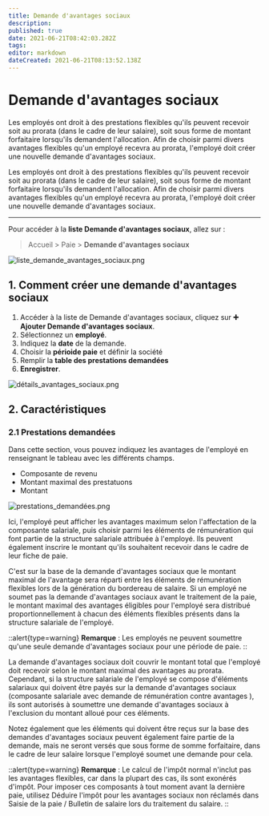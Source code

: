 ```yaml
---
title: Demande d'avantages sociaux
description: 
published: true
date: 2021-06-21T08:42:03.282Z
tags: 
editor: markdown
dateCreated: 2021-06-21T08:13:52.138Z
---
```


# Demande d'avantages sociaux

Les employés ont droit à des prestations flexibles qu'ils peuvent recevoir soit au prorata (dans le cadre de leur salaire), soit sous forme de montant forfaitaire lorsqu'ils demandent l'allocation. Afin de choisir parmi divers avantages flexibles qu'un employé recevra au prorata, l'employé doit créer une nouvelle demande d'avantages sociaux.

Les employés ont droit à des prestations flexibles qu'ils peuvent recevoir soit au prorata (dans le cadre de leur salaire), soit sous forme de montant forfaitaire lorsqu'ils demandent l'allocation. Afin de choisir parmi divers avantages flexibles qu'un employé recevra au prorata, l'employé doit créer une nouvelle demande d'avantages sociaux.

---

Pour accéder à la **liste Demande d'avantages sociaux**, allez sur :

> Accueil > Paie > **Demande d'avantages sociaux**

![liste_demande_avantages_sociaux.png](/payroll/employee-benefit-application/liste_demande_avantages_sociaux.png)

## 1. Comment créer une demande d'avantages sociaux

1. Accéder à la liste de Demande d'avantages sociaux, cliquez sur **:heavy_plus_sign: Ajouter Demande d'avantages sociaux**.
2. Sélectionnez un **employé**.
3. Indiquez la **date** de la demande.
4. Choisir la **périoide paie** et définir la société
5. Remplir la **table des prestations demandées**
6. **Enregistrer**.

![détails_avantages_sociaux.png](/payroll/employee-benefit-application/détails_avantages_sociaux.png)

## 2. Caractéristiques

### 2.1 Prestations demandées

Dans cette section, vous pouvez indiquez les avantages de l'employé en renseignant le tableau avec les différents champs.

- Composante de revenu
- Montant maximal des prestatuons
- Montant

![prestations_demandées.png](/payroll/employee-benefit-application/prestations_demandées.png)

Ici, l'employé peut afficher les avantages maximum selon l'affectation de la composante salariale, puis choisir parmi les éléments de rémunération qui font partie de la structure salariale attribuée à l'employé. Ils peuvent également inscrire le montant qu'ils souhaitent recevoir dans le cadre de leur fiche de paie.

C'est sur la base de la demande d'avantages sociaux que le montant maximal de l'avantage sera réparti entre les éléments de rémunération flexibles lors de la génération du bordereau de salaire. Si un employé ne soumet pas la demande d'avantages sociaux avant le traitement de la paie, le montant maximal des avantages éligibles pour l'employé sera distribué proportionnellement à chacun des éléments flexibles présents dans la structure salariale de l'employé.

::alert{type=warning}
**Remarque** : Les employés ne peuvent soumettre qu'une seule demande d'avantages sociaux pour une période de paie.
::

La demande d'avantages sociaux doit couvrir le montant total que l'employé doit recevoir selon le montant maximal des avantages au prorata. Cependant, si la structure salariale de l'employé se compose d'éléments salariaux qui doivent être payés sur la demande d'avantages sociaux (composante salariale avec demande de rémunération contre avantages ), ils sont autorisés à soumettre une demande d'avantages sociaux à l'exclusion du montant alloué pour ces éléments.

Notez également que les éléments qui doivent être reçus sur la base des demandes d'avantages sociaux peuvent également faire partie de la demande, mais ne seront versés que sous forme de somme forfaitaire, dans le cadre de leur salaire lorsque l'employé soumet une demande pour cela.

::alert{type=warning}
**Remarque** : Le calcul de l'impôt normal n'inclut pas les avantages flexibles, car dans la plupart des cas, ils sont exonérés d'impôt. Pour imposer ces composants à tout moment avant la dernière paie, utilisez Déduire l'impôt pour les avantages sociaux non réclamés dans Saisie de la paie / Bulletin de salaire lors du traitement du salaire.
::